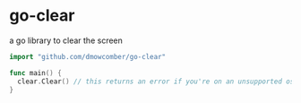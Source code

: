 # go-clear

a go library to clear the screen

```go
import "github.com/dmowcomber/go-clear"

func main() {
  clear.Clear() // this returns an error if you're on an unsupported os
}
```
